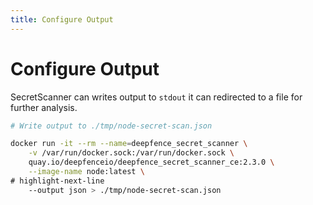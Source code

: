 ```yaml
---
title: Configure Output
---
```


# Configure Output

SecretScanner can writes output to `stdout` it can redirected to a file for further analysis.

```bash
# Write output to ./tmp/node-secret-scan.json

docker run -it --rm --name=deepfence_secret_scanner \
    -v /var/run/docker.sock:/var/run/docker.sock \
    quay.io/deepfenceio/deepfence_secret_scanner_ce:2.3.0 \
    --image-name node:latest \
# highlight-next-line
    --output json > ./tmp/node-secret-scan.json
```

